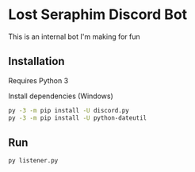 # Lost Seraphim Discord Bot

This is an internal bot I'm making for fun

## Installation

Requires Python 3

Install dependencies (Windows)
```sh
py -3 -m pip install -U discord.py
py -3 -m pip install -U python-dateutil
```

## Run

```sh
py listener.py
```